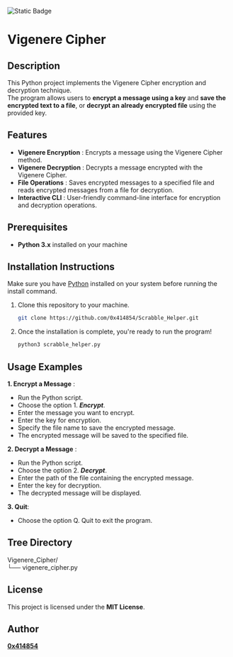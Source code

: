 ![Static Badge](https://img.shields.io/badge/python-%233776ab?logo=python&logoColor=white)

# Vigenere Cipher

## **Description**
This Python project implements the Vigenere Cipher encryption and decryption technique.
<br>The program allows users to **encrypt a message using a key** and **save the encrypted text to a file**, or **decrypt an already encrypted file** using the provided key.


## **Features**
- **Vigenere Encryption** : Encrypts a message using the Vigenere Cipher method.
- **Vigenere Decryption** : Decrypts a message encrypted with the Vigenere Cipher.
- **File Operations** : Saves encrypted messages to a specified file and reads encrypted messages from a file for decryption.
- **Interactive CLI** : User-friendly command-line interface for encryption and decryption operations.

## **Prerequisites**
- **Python 3.x** installed on your machine

## **Installation Instructions**

Make sure you have [Python](https://www.python.org/downloads/) installed on your system before running the install command.

1. Clone this repository to your machine.

   ```bash
   git clone https://github.com/0x414854/Scrabble_Helper.git
   
2. Once the installation is complete, you're ready to run the program!

   ```bash
   python3 scrabble_helper.py

## **Usage Examples**
**1. Encrypt a Message** :

- Run the Python script.
- Choose the option 1. ***Encrypt***.
- Enter the message you want to encrypt.
- Enter the key for encryption.
- Specify the file name to save the encrypted message.
- The encrypted message will be saved to the specified file.


**2. Decrypt a Message** :

- Run the Python script.
- Choose the option 2. ***Decrypt***.
- Enter the path of the file containing the encrypted message.
- Enter the key for decryption.
- The decrypted message will be displayed.

**3. Quit**:

- Choose the option Q. Quit to exit the program.
  
## Tree Directory

Vigenere_Cipher/
<br>└── vigenere_cipher.py

## **License**
This project is licensed under the **MIT License**.

## **Author**

[**0x414854**](https://github.com/0x414854)

